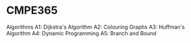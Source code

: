 # CMPE365
Algorithms 
A1: Dijkstra's Algorithm
A2: Colouring Graphs
A3: Huffman's Algorithm
A4: Dynamic Programming
A5: Branch and Bound
